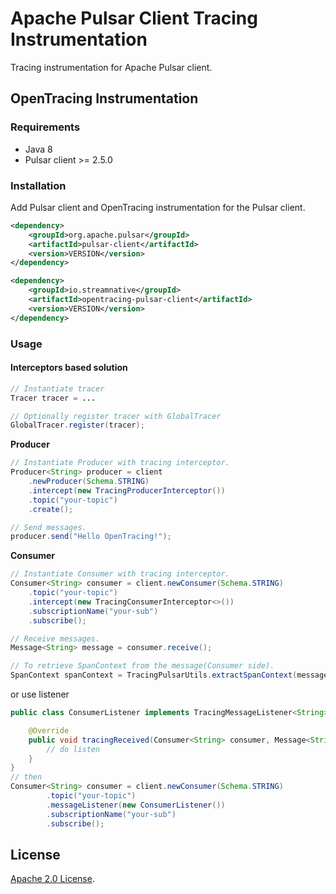 # Apache Pulsar Client Tracing Instrumentation
Tracing instrumentation for Apache Pulsar client.

## OpenTracing Instrumentation
### Requirements

- Java 8
- Pulsar client >= 2.5.0

### Installation

Add Pulsar client and OpenTracing instrumentation for the Pulsar client.

```xml
<dependency>
    <groupId>org.apache.pulsar</groupId>
    <artifactId>pulsar-client</artifactId>
    <version>VERSION</version>
</dependency>
```
```xml
<dependency>
    <groupId>io.streamnative</groupId>
    <artifactId>opentracing-pulsar-client</artifactId>
    <version>VERSION</version>
</dependency>
```

### Usage

#### Interceptors based solution

```java
// Instantiate tracer
Tracer tracer = ...

// Optionally register tracer with GlobalTracer
GlobalTracer.register(tracer);
```

**Producer**

```java
// Instantiate Producer with tracing interceptor.
Producer<String> producer = client
    .newProducer(Schema.STRING)
    .intercept(new TracingProducerInterceptor())
    .topic("your-topic")
    .create();

// Send messages.
producer.send("Hello OpenTracing!");
```

**Consumer**
```java
// Instantiate Consumer with tracing interceptor.
Consumer<String> consumer = client.newConsumer(Schema.STRING)
    .topic("your-topic")
    .intercept(new TracingConsumerInterceptor<>())
    .subscriptionName("your-sub")
    .subscribe();

// Receive messages.
Message<String> message = consumer.receive();

// To retrieve SpanContext from the message(Consumer side).
SpanContext spanContext = TracingPulsarUtils.extractSpanContext(message, tracer);
```
or use listener 
```java
public class ConsumerListener implements TracingMessageListener<String> {

    @Override
    public void tracingReceived(Consumer<String> consumer, Message<String> msg) {
        // do listen
    }
}
// then 
Consumer<String> consumer = client.newConsumer(Schema.STRING)
        .topic("your-topic")
        .messageListener(new ConsumerListener())
        .subscriptionName("your-sub")
        .subscribe();
```

## License

[Apache 2.0 License](./LICENSE).



